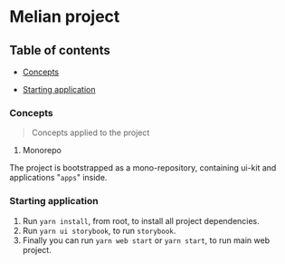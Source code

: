 # Melian project

## Table of contents

- [Concepts](#concepts)

- [Starting application](#starting-application)

### Concepts

> Concepts applied to the project

1. Monorepo

The project is bootstrapped as a mono-repository, containing ui-kit and applications "`apps`" inside.

### Starting application

1. Run `yarn install`, from root, to install all project dependencies.
2. Run `yarn ui storybook`, to run `storybook`.
3. Finally you can run `yarn web start` or `yarn start`, to run main web project.
